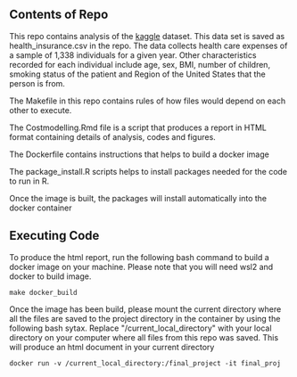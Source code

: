 ## Contents of Repo
This repo contains analysis of the [kaggle](https://www.kaggle.com/raghupalem/insurance-charges) dataset. This data set is saved as health_insurance.csv in the repo.  The data collects health care expenses of a sample of 1,338 individuals for a given year. Other characteristics recorded for each individual include age, sex, BMI, number of children, smoking status of the patient and Region of the United States that the person is from. 

The Makefile in this repo contains rules of how files would depend on each other to execute. 

The Costmodelling.Rmd file is a script that produces a report in HTML format containing details of analysis, codes and figures.

The Dockerfile contains instructions that helps to build a docker image

The package_install.R scripts helps to install packages needed for the code to run in R. 

Once the image is built, the packages will install automatically into the docker container


## Executing Code
To produce the html report, run the following bash command to build a docker image on your machine. Please note that you will need wsl2 and docker to build image.

```
make docker_build
```

Once the image has been build, please mount the current directory where all the files are saved to the project directory in the container by using the following bash sytax. Replace "/current_local_directory" with your local directory on your computer where all files from this repo was saved. This will produce an html document in your current directory

```
docker run -v /current_local_directory:/final_project -it final_proj
```
